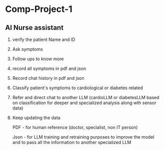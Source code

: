 # Comp-Project-1

## AI Nurse assistant 
1. verify the patient Name and ID 
2. Ask symptoms
3. Follow ups to know more
4. record all symptoms in pdf and json
5. Record chat history in pdf and json
6. Classify patient's symptoms to cardiological or diabetes related
7. Refer and direct chat to another LLM (cardioLLM or diabetesLLM based on classification for deeper and specialized analysis along wth sensor data)
8. Keep updating the data

   PDF - for human reference (doctor, specialist, non IT person)


   Json - for LLM training and retraining purposes to improve the model and to pass all the information to another specialized LLM
   
